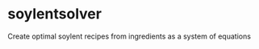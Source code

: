soylentsolver
=============

Create optimal soylent recipes from ingredients as a system of equations
